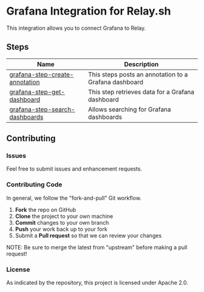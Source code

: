 # Grafana Integration for Relay.sh

This integration allows you to connect Grafana to Relay.

## Steps

| Name | Description |
|------|-------------|
| [grafana-step-create-annotation](steps/create-annotation) | This steps posts an annotation to a Grafana dashboard |
| [grafana-step-get-dashboard](steps/get-dashboard) | This step retrieves data for a Grafana dashboard |
| [grafana-step-search-dashboards](steps/search-dashboards) | Allows searching for Grafana dashboards |

## Contributing

### Issues

Feel free to submit issues and enhancement requests.

### Contributing Code

In general, we follow the "fork-and-pull" Git workflow.

 1. **Fork** the repo on GitHub
 2. **Clone** the project to your own machine
 3. **Commit** changes to your own branch
 4. **Push** your work back up to your fork
 5. Submit a **Pull request** so that we can review your changes

NOTE: Be sure to merge the latest from "upstream" before making a pull request!

### License

As indicated by the repository, this project is licensed under Apache 2.0.

